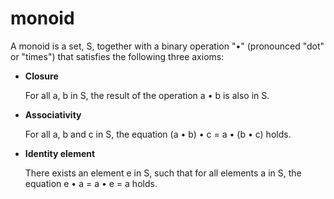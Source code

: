 monoid
======


A monoid is a set, S, together with a binary operation "•" (pronounced "dot" or "times") that satisfies the following three axioms:

- **Closure**

    For all a, b in S, the result of the operation a • b is also in S.

- **Associativity**

    For all a, b and c in S, the equation (a • b) • c = a • (b • c) holds.

- **Identity element**
    
    There exists an element e in S, such that for all elements a in S, the equation e • a = a • e = a holds.
